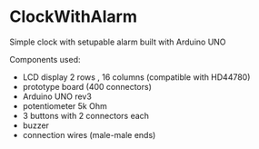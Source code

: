 # ClockWithAlarm
Simple clock with setupable alarm built with Arduino UNO

Components used:
  - LCD display 2 rows , 16 columns (compatible with HD44780)
  - prototype board (400 connectors)
  - Arduino UNO rev3
  - potentiometer 5k Ohm
  - 3 buttons with 2 connectors each
  - buzzer
  - connection wires (male-male ends)
